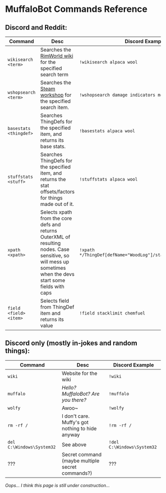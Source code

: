 # MuffaloBot Commands Reference

## Discord and Reddit:
| Command | Desc | Discord Example | Reddit Example |
| --- | --- | --- | --- |
| `wikisearch <term>` | Searches the [RimWorld wiki](http://rimworldwiki.com/) for the specified search term | `!wikisearch alpaca wool` | `{{wikisearch alpaca wool}}` |
| `wshopsearch <term>` | Searches the [Steam workshop](http://steamcommunity.com/workshop/browse/?appid=294100) for the specified search item. | `!wshopsearch damage indicators mod` | `{{wshopsearch damage indicators mod}}` |
| `basestats <thingdef>` | Searches ThingDefs for the specified item, and returns its base stats. | `!basestats alpaca wool` | `{{basestats alpaca wool}}` |
| `stuffstats <stuff>` | Searches ThingDefs for the specified item, and returns the stat offsets/factors for things made out of it. | `!stuffstats alpaca wool` | `{{stuffstats alpaca wool}}` |
| `xpath <xpath>` | Selects xpath from the core defs and returns OuterXML of resulting nodes. Case sensitive, so will mess up sometimes when the devs start some fields with caps | `!xpath */ThingDef[defName="WoodLog"]/statBases/MaxHitPoints` | `{{xpath */ThingDef[defName="WoodLog"]/statBases/MaxHitPoints}}` |
| `field <field> <item>` | Selects field from ThingDef item and returns its value | `!field stacklimit chemfuel` | `{{field stacklimit chemfuel}}` |

## Discord only (mostly in-jokes and random things):
| Command | Desc | Discord Example |
| --- | --- | --- |
| `wiki` | Website for the wiki | `!wiki` |
| `muffalo` | *Hello? MuffaloBot? Are you there?* | `!muffalo` |
| `wolfy` | Awoo~ | `!wolfy` |
| `rm -rf /` | I don't care. Muffy's got nothing to hide anyway | `!rm -rf /` |
| `del C:\Windows\System32` | See above | `!del C:\Windows\System32` |
| ??? | Secret command (maybe multiple secret commands?) | ??? | 

*Oops... I think this page is still under construction...*